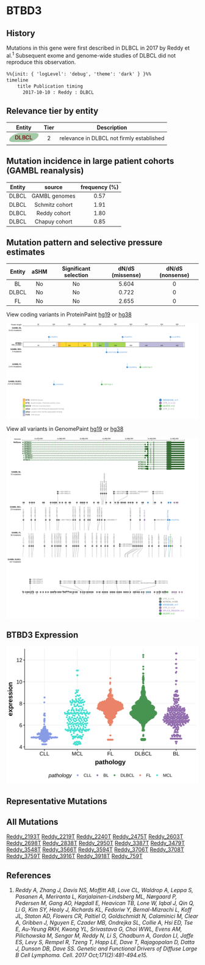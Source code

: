 # BTBD3

## History
Mutations in this gene were first described in DLBCL in 2017 by Reddy et al.<sup>1</sup> Subsequent exome and genome-wide studies of DLBCL did not reproduce this observation. 

```mermaid
%%{init: { 'logLevel': 'debug', 'theme': 'dark' } }%%
timeline
    title Publication timing
      2017-10-10 : Reddy : DLBCL
```

## Relevance tier by entity

|Entity|Tier|Description                              |
|:------:|:----:|-----------------------------------------|
|![DLBCL](images/icons/DLBCL_tier2.png) |2   |relevance in DLBCL not firmly established|

## Mutation incidence in large patient cohorts (GAMBL reanalysis)

|Entity|source        |frequency (%)|
|:------:|:--------------:|:-------------:|
|DLBCL |GAMBL genomes |0.57         |
|DLBCL |Schmitz cohort|1.91         |
|DLBCL |Reddy cohort  |1.80         |
|DLBCL |Chapuy cohort |0.85         |

## Mutation pattern and selective pressure estimates

|Entity|aSHM|Significant selection|dN/dS (missense)|dN/dS (nonsense)|
|:------:|:----:|:---------------------:|:----------------:|:----------------:|
|BL    |No  |No                   |5.604           |0               |
|DLBCL |No  |No                   |0.722           |0               |
|FL    |No  |No                   |2.655           |0               |

View coding variants in ProteinPaint [hg19](https://morinlab.github.io/LLMPP/GAMBL/BTBD3_protein.html)  or [hg38](https://morinlab.github.io/LLMPP/GAMBL/BTBD3_protein_hg38.html)

![](images/proteinpaint/BTBD3_NM_014962.svg)

View all variants in GenomePaint [hg19](https://morinlab.github.io/LLMPP/GAMBL/BTBD3.html)  or [hg38](https://morinlab.github.io/LLMPP/GAMBL/BTBD3_hg38.html)

![](images/proteinpaint/BTBD3.svg)

## BTBD3 Expression
![](images/gene_expression/BTBD3_by_pathology.svg)

## Representative Mutations

## All Mutations

[Reddy_2193T](https://www.bcgsc.ca/downloads/morinlab/GAMBL/Reddy/igv_reports/Reddy_2193T.html)
[Reddy_2219T](https://www.bcgsc.ca/downloads/morinlab/GAMBL/Reddy/igv_reports/Reddy_2219T.html)
[Reddy_2240T](https://www.bcgsc.ca/downloads/morinlab/GAMBL/Reddy/igv_reports/Reddy_2240T.html)
[Reddy_2475T](https://www.bcgsc.ca/downloads/morinlab/GAMBL/Reddy/igv_reports/Reddy_2475T.html)
[Reddy_2603T](https://www.bcgsc.ca/downloads/morinlab/GAMBL/Reddy/igv_reports/Reddy_2603T.html)
[Reddy_2698T](https://www.bcgsc.ca/downloads/morinlab/GAMBL/Reddy/igv_reports/Reddy_2698T.html)
[Reddy_2838T](https://www.bcgsc.ca/downloads/morinlab/GAMBL/Reddy/igv_reports/Reddy_2838T.html)
[Reddy_2950T](https://www.bcgsc.ca/downloads/morinlab/GAMBL/Reddy/igv_reports/Reddy_2950T.html)
[Reddy_3387T](https://www.bcgsc.ca/downloads/morinlab/GAMBL/Reddy/igv_reports/Reddy_3387T.html)
[Reddy_3479T](https://www.bcgsc.ca/downloads/morinlab/GAMBL/Reddy/igv_reports/Reddy_3479T.html)
[Reddy_3548T](https://www.bcgsc.ca/downloads/morinlab/GAMBL/Reddy/igv_reports/Reddy_3548T.html)
[Reddy_3566T](https://www.bcgsc.ca/downloads/morinlab/GAMBL/Reddy/igv_reports/Reddy_3566T.html)
[Reddy_3594T](https://www.bcgsc.ca/downloads/morinlab/GAMBL/Reddy/igv_reports/Reddy_3594T.html)
[Reddy_3706T](https://www.bcgsc.ca/downloads/morinlab/GAMBL/Reddy/igv_reports/Reddy_3706T.html)
[Reddy_3708T](https://www.bcgsc.ca/downloads/morinlab/GAMBL/Reddy/igv_reports/Reddy_3708T.html)
[Reddy_3759T](https://www.bcgsc.ca/downloads/morinlab/GAMBL/Reddy/igv_reports/Reddy_3759T.html)
[Reddy_3916T](https://www.bcgsc.ca/downloads/morinlab/GAMBL/Reddy/igv_reports/Reddy_3916T.html)
[Reddy_3918T](https://www.bcgsc.ca/downloads/morinlab/GAMBL/Reddy/igv_reports/Reddy_3918T.html)
[Reddy_759T](https://www.bcgsc.ca/downloads/morinlab/GAMBL/Reddy/igv_reports/Reddy_759T.html)

## References
1.  *Reddy A, Zhang J, Davis NS, Moffitt AB, Love CL, Waldrop A, Leppa S, Pasanen A, Meriranta L, Karjalainen-Lindsberg ML, Nørgaard P, Pedersen M, Gang AO, Høgdall E, Heavican TB, Lone W, Iqbal J, Qin Q, Li G, Kim SY, Healy J, Richards KL, Fedoriw Y, Bernal-Mizrachi L, Koff JL, Staton AD, Flowers CR, Paltiel O, Goldschmidt N, Calaminici M, Clear A, Gribben J, Nguyen E, Czader MB, Ondrejka SL, Collie A, Hsi ED, Tse E, Au-Yeung RKH, Kwong YL, Srivastava G, Choi WWL, Evens AM, Pilichowska M, Sengar M, Reddy N, Li S, Chadburn A, Gordon LI, Jaffe ES, Levy S, Rempel R, Tzeng T, Happ LE, Dave T, Rajagopalan D, Datta J, Dunson DB, Dave SS. Genetic and Functional Drivers of Diffuse Large B Cell Lymphoma. Cell. 2017 Oct;171(2):481-494.e15.* 


<!-- ORIGIN: reddyGeneticFunctionalDrivers2017 -->
<!-- DLBCL: reddyGeneticFunctionalDrivers2017 -->
